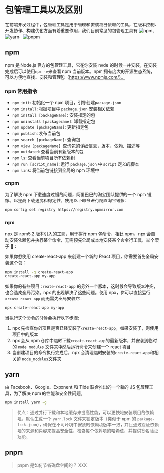 # 包管理工具以及区别

在前端开发过程中，包管理工具是用于管理和安装项目依赖的工具，在版本控制、开发协作、构建优化方面有着重要作用，我们目前常见的包管理工具有 ![npm](https://www.npmjs.com/)、![yarn](https://yarnpkg.com/)、![pnpm](https://pnpm.io/)

## npm

npm 是 Node.js 官方的包管理工具，它在你安装 node 的时候一并安装，在安装完成后可以使用`npm -v`来查看 npm 当前版本。npm 拥有庞大的开源生态系统，可以方便地查找、安装和管理包（https://www.npmjs.com/）。

### npm 常用指令

- `npm init`: 初始化一个 npm 项目，引导创建`package.json`
- `npm install`: 根据项目中 `package.json` 安装相关依赖
- `npm install [packageName]`: 安装指定的包
- `npm uninstall [packageName]`: 卸载指定包
- `npm update [packageName]`: 更新指定包
- `npm publish`: 发布当前包
- `npm search [packageName]`: 查询包
- `npm view [packageName]`: 查询包的详细信息，版本、依赖、描述等
- `npm outdated`: 查看当前有新版本的包
- `npm ls`: 查看当前项目所有依赖树
- `npm run [script_name]`: 运行 `package.json` 中 `script` 定义的脚本
- `npm link`: 将当前包链接到全局的 npm 环境中

### cnpm

为了解决 npm 下载速度过慢的问题，阿里巴巴的淘宝团队提供的一个 npm 镜像。以提高下载速度和稳定性。使用以下命令进行配置淘宝镜像:

```bash
npm config set registry https://registry.npmmirror.com
```

### npx

npx 是 npm5.2 版本引入的工具，用于执行 npm 包命令，相比 npm，npx 会自动安装依赖包并执行某个命令，无需预先全局或本地安装某个命令行工具。举个栗子 🌰：

如果你想使用 create-react-app 来创建一个新的 React 项目，你需要首先全局安装这个包：

```bash
npm install -g create-react-app
create-react-app my-app
```

如果你的有些项目 `create-react-app` 的另外一个版本，这时候会导致版本冲突，也会造成全局污染。npx 的出现解决了这些问题。使用 npx，你可以直接运行 `create-react-app` 而无需先全局安装它：

```bash
npx create-react-app my-app
```

当执行这个命令的时候会执行以下步骤:

1. npx 先检查你的项目是否已经安装了`create-react-app`，如果安装了，则使用项目中的版本
2. npx 会从 npm 仓库中临时下载`create-react-app`的最新版本，并安装到临时的 `node_modules` 文件夹中然后运行命令来创建一个 react 项目
3. 当创建项目的命令执行完成后，npx 会清理临时安装的`create-react-app`和相关的 `node_modules`文件夹

## yarn

由 Facebook、Google、Exponent 和 Tilde 联合推出的一个新的 JS 包管理工具，为了解决 npm 的性能和安全性问题。

```bash
npm install yarn -g
```

> 优点：通过并行下载和本地缓存来提高性能，可以更快地安装项目的依赖项。默认生成一个 `yarn.lock` 文件来锁定版本（类似于 npm 的 `package-lock.json`），确保在不同环境中安装的依赖项版本一致，并且通过验证依赖项的来源和内容来提高安全性，检查每个依赖项的哈希值，并提供签名验证功能。

## pnpm

> pnpm 是如何节省磁盘空间的？
> XXX
